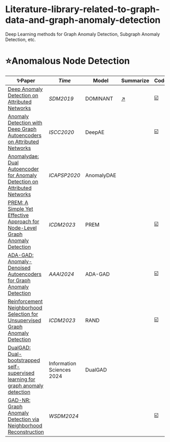 # Literature-library-related-to-graph-data-and-graph-anomaly-detection
Deep Learning methods for Graph Anomaly Detection, Subgraph Anomaly Detection, etc.
# ⭐Anomalous Node Detection
| ✨**Paper** | **_Time_** | **Model** | **Summarize** | **Code** |
| --------------- | ---- | ---- | ---- | -- |
| [Deep Anomaly Detection on Attributed Networks](https://epubs.siam.org/doi/pdf/10.1137/1.9781611975673.67) | _SDM2019_ |  DOMINANT | [↗️](https://flowus.cn/hongdou/share/bfc66f78-c5a8-44f9-9262-207f3d4d5a2f?code=4R9ZF1) | [☑️](https://github.com/kaize0409/GCN_AnomalyDetection_pytorch) |
| [Anomaly Detection with Deep Graph Autoencoders on Attributed Networks](https://www.researchgate.net/publication/347267606_Anomaly_Detection_with_Deep_Graph_Autoencoders_on_Attributed_Networks) | _ISCC2020_ | DeepAE | | [☑️]() |
| [Anomalydae: Dual Autoencoder for Anomaly Detection on Attributed Networks](https://ieeexplore.ieee.org/document/9053387) | _ICAPSP2020_ | AnomalyDAE | | | [☑️](https://github.com/haoyfan/AnomalyDAE) |
| [PREM: A Simple Yet Effective Approach for Node-Level Graph Anomaly Detection](https://arxiv.org/pdf/2310.11676) | _ICDM2023_| PREM | | [☑️](https://github.com/CampanulaBells/PREM-GAD) |
| [ADA-GAD: Anomaly-Denoised Autoencoders for Graph Anomaly Detection]() | _AAAI2024_ | ADA-GAD | | [☑️](https://github.com/jweihe/ADA-GAD) |
| [Reinforcement Neighborhood Selection for Unsupervised Graph Anomaly Detection](https://arxiv.org/pdf/2312.05526) | _ICDM2023_| RAND | | [☑️](https://github.com/YuanchenBei/RAND) |
| [DualGAD: Dual-bootstrapped self-supervised learning for graph anomaly detection](https://www.sciencedirect.com/science/article/pii/S002002552400433X) | Information Sciences 2024 | DualGAD | | |
| [GAD-NR: Graph Anomaly Detection via Neighborhood Reconstruction](https://arxiv.org/abs/2306.01951) | _WSDM2024_ | | | [☑️](https://github.com/graph-com/GAD-NR) |
